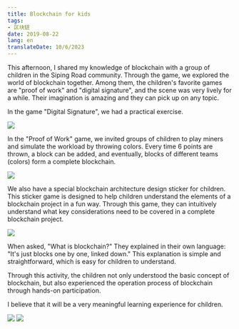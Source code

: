 ```yaml
---
title: Blockchain for kids
tags:
- 区块链
date: 2019-08-22
lang: en
translateDate: 10/6/2023
---
```


This afternoon, I shared my knowledge of blockchain with a group of children in the Siping Road community. Through the game, we explored the world of blockchain together.
Among them, the children's favorite games are "proof of work" and "digital signature", and the scene was very lively for a while. Their imagination is amazing and they can pick up on any topic.

In the game "Digital Signature", we had a practical exercise.

![](introduce-blockchain-to-child/1.jpg)

In the "Proof of Work" game, we invited groups of children to play miners and simulate the workload by throwing colors. Every time 6 points are thrown, a block can be added, and eventually, blocks of different teams (colors) form a complete blockchain.

![](introduce-blockchain-to-child/2.jpg)

We also have a special blockchain architecture design sticker for children. This sticker game is designed to help children understand the elements of a blockchain project in a fun way. Through this game, they can intuitively understand what key considerations need to be covered in a complete blockchain project.

![](introduce-blockchain-to-child/3.jpg)

When asked, "What is blockchain?" They explained in their own language: "It's just blocks one by one, linked down." This explanation is simple and straightforward, which is easy for children to understand.

Through this activity, the children not only understood the basic concept of blockchain, but also experienced the operation process of blockchain through hands-on participation.

I believe that it will be a very meaningful learning experience for children.

![](introduce-blockchain-to-child/4.jpg)
![](introduce-blockchain-to-child/5.jpg)